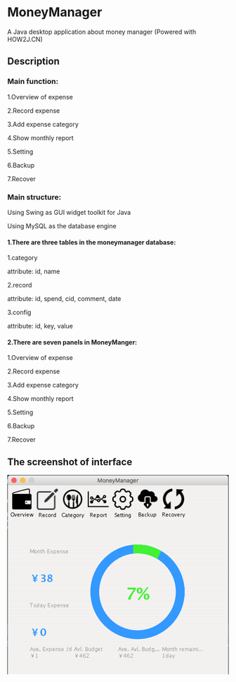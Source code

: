 # MoneyManager
A Java desktop application about money manager (Powered with HOW2J.CN)

## Description
### Main function:
1.Overview of expense

2.Record expense

3.Add expense category

4.Show monthly report

5.Setting

6.Backup

7.Recover

### Main structure:
Using Swing as GUI widget toolkit for Java

Using MySQL as the database engine

#### 1.There are three tables in the moneymanager database:

1.category

attribute: id, name

2.record

attribute: id, spend, cid, comment, date

3.config

attribute: id, key, value

#### 2.There are seven panels in MoneyManger:

1.Overview of expense

2.Record expense

3.Add expense category

4.Show monthly report

5.Setting

6.Backup

7.Recover

## The screenshot of interface
![Website Index](https://github.com/wayneho25/MoneyManager/raw/master/screenshot.png)


